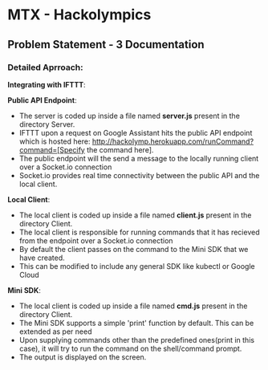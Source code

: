 # MTX - Hackolympics 

## Problem Statement - 3 Documentation

### Detailed Aprroach:

**Integrating with IFTTT**:




**Public API Endpoint**:
* The server is coded up inside a file named **server.js** present in the directory Server.
* IFTTT upon a request on Google Assistant hits the public API endpoint which is hosted here: http://hackolymp.herokuapp.com/runCommand?command=[Specify the command here].
* The public endpoint will the send a message to the locally running client over a Socket.io connection
* Socket.io provides real time connectivity between the public API and the local client.

**Local Client**:
* The local client is coded up inside a file named **client.js** present in the directory Client.
* The local client is responsible for running commands that it has recieved from the endpoint over a Socket.io connection
* By default the client passes on the command to the Mini SDK that we have created.
* This can be modified to include any general SDK like kubectl or Google Cloud

**Mini SDK**:
* The local client is coded up inside a file named **cmd.js** present in the directory Client.
* The Mini SDK supports a simple 'print' function by default. This can be extended as per need
* Upon supplying commands other than the predefined ones(print in this case), it will try to run the command  on the shell/command prompt.
* The output is displayed on the screen.
